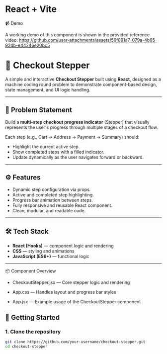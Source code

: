 



# React + Vite

📹 Demo

A working demo of this component is shown in the provided reference video:
https://github.com/user-attachments/assets/56f891a7-079a-4b95-92db-e44246e20bc5

# 🧾 Checkout Stepper

A simple and interactive **Checkout Stepper** built using **React**, designed as a machine coding round problem to demonstrate component-based design, state management, and UI logic handling.

---

## 🎯 Problem Statement

Build a **multi-step checkout progress indicator** (Stepper) that visually represents the user's progress through multiple stages of a checkout flow.

Each step (e.g., Cart → Address → Payment → Summary) should:
- Highlight the current active step.
- Show completed steps with a filled indicator.
- Update dynamically as the user navigates forward or backward.

---

## ⚙️ Features

- Dynamic step configuration via props.  
- Active and completed step highlighting.  
- Progress bar animation between steps.  
- Fully responsive and reusable React component.  
- Clean, modular, and readable code.

---

## 🛠️ Tech Stack

- **React (Hooks)** — component logic and rendering  
- **CSS** — styling and animations  
- **JavaScript (ES6+)** — functional logic  

---

📦 Component Overview

- CheckoutStepper.jsx — Core stepper logic and rendering

- App.css — Handles layout and progress bar styles

- App.jsx — Example usage of the CheckoutStepper component

## 🚀 Getting Started

### 1. Clone the repository
```bash
git clone https://github.com/your-username/checkout-stepper.git
cd checkout-stepper
